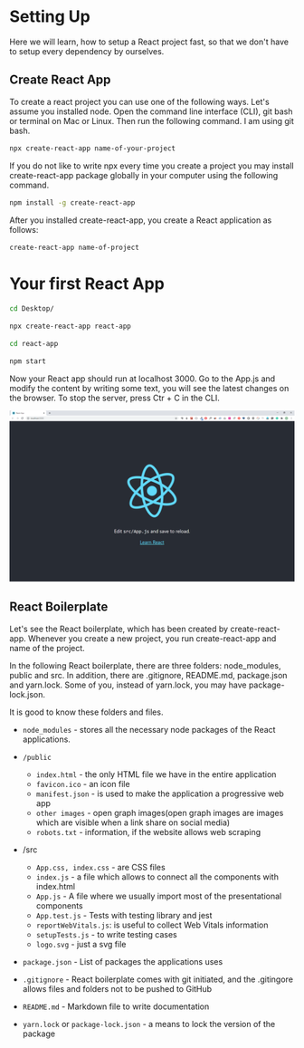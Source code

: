 # Setting Up

Here we will learn, how to setup a React project fast, so that we don't have to setup every dependency by ourselves.

## Create React App

To create a react project you can use one of the following ways. Let's assume you installed node. Open the command line interface (CLI), git bash or terminal on Mac or Linux. Then run the following command. I am using git bash.

```sh
npx create-react-app name-of-your-project
```

If you do not like to write npx every time you create a project you may install create-react-app package globally in your computer using the following command.

```sh
npm install -g create-react-app
```

After you installed create-react-app, you create a React application as follows:

```sh
create-react-app name-of-project
```

# Your first React App

```sh
cd Desktop/
```

```sh
npx create-react-app react-app
```

```sh
cd react-app
```

```sh
npm start
```

Now your React app should run at localhost 3000. Go to the App.js and modify the content by writing some text, you will see the latest changes on the browser.
To stop the server, press Ctr + C in the CLI.

![React Starting](../images/react_app_starting.png)

## React Boilerplate

Let's see the React boilerplate, which has been created by create-react-app. Whenever you create a new project, you run create-react-app and name of the project.

In the following React boilerplate, there are three folders: node_modules, public and src. In addition, there are .gitignore, README.md, package.json and yarn.lock. Some of you, instead of yarn.lock, you may have package-lock.json.

It is good to know these folders and files.

-   `node_modules` - stores all the necessary node packages of the React applications.

-   `/public`

    -   `index.html` - the only HTML file we have in the entire application
    -   `favicon.ico` - an icon file
    -   `manifest.json` - is used to make the application a progressive web app
    -   `other images` - open graph images(open graph images are images which are visible when a link share on social media)
    -   `robots.txt` - information, if the website allows web scraping

-   /src

    -   `App.css, index.css` - are CSS files
    -   `index.js` - a file which allows to connect all the components with index.html
    -   `App.js` - A file where we usually import most of the presentational components
    -   `App.test.js` - Tests with testing library and jest
    -   `reportWebVitals.js`: is useful to collect Web Vitals information
    -   `setupTests.js` - to write testing cases
    -   `logo.svg` - just a svg file

-   `package.json` - List of packages the applications uses
-   `.gitignore` - React boilerplate comes with git initiated, and the .gitingore allows files and folders not to be pushed to GitHub
-   `README.md` - Markdown file to write documentation
-   `yarn.lock` or `package-lock.json` - a means to lock the version of the package
